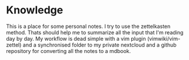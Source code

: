 # Knowledge

This is a place for some personal notes. I try to use the zettelkasten method.
Thats should help me to summarize all the input that I'm reading day by day. My
workflow is dead simple with a vim plugin (vimwiki/vim-zettel) and a
synchronised folder to my private nextcloud and a github repository for
converting all the notes to a mdbook. 

